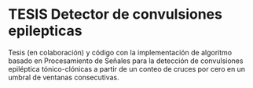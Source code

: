 # TESIS Detector de convulsiones epilepticas
Tesis (en colaboración) y código con la implementación de algoritmo basado en Procesamiento de Señales para la detección de convulsiones epiléptica tónico-clónicas a partir de un conteo de cruces por cero en un umbral de ventanas consecutivas.
